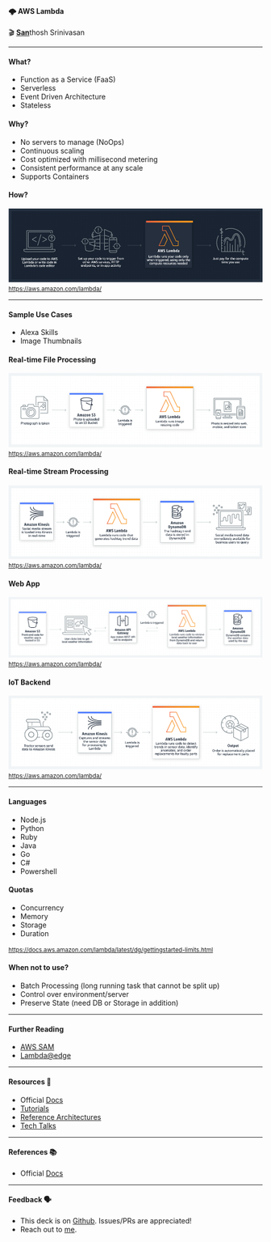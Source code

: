 #### 🌩️ AWS Lambda

🎬 [**San**](https://sanspace.in)thosh Srinivasan

---

#### What?

  - Function as a Service (FaaS)
  - Serverless
  - Event Driven Architecture
  - Stateless



#### Why?

  - No servers to manage (NoOps)
  - Continuous scaling
  - Cost optimized with millisecond metering
  - Consistent performance at any scale
  - Supports Containers



#### How?

![Lambda - How it works?](images/Lambda-HowItWorks.png "Lambda - How it Works?")
<small>https://aws.amazon.com/lambda/</small>

---

#### Sample Use Cases

  - Alexa Skills
  - Image Thumbnails



#### Real-time File Processing

![Lambda - Real-time File Processing](images/Lambda-RealTimeFileProcessing.png "Lambda - Real-time File Processing")
<small>https://aws.amazon.com/lambda/</small>



#### Real-time Stream Processing

![Lambda - Real-time Stream Processing](images/Lambda-RealTimeStreamProcessing.png "Lambda - Real-time Stream Processing")
<small>https://aws.amazon.com/lambda/</small>



#### Web App

![Lambda - Web App](images/Lambda-WebApplications.png "Lambda - Web App")
<small>https://aws.amazon.com/lambda/</small>



#### IoT Backend

![Lambda - IoT Backend](images/Lambda-IoTBackends.png "Lambda - IoT Backend")
<small>https://aws.amazon.com/lambda/</small>

---

#### Languages

  - Node.js
  - Python
  - Ruby
  - Java
  - Go
  - C#
  - Powershell



#### Quotas

  - Concurrency
  - Memory
  - Storage
  - Duration

<small>https://docs.aws.amazon.com/lambda/latest/dg/gettingstarted-limits.html</small>



#### When not to use?

  - Batch Processing (long running task that cannot be split up)
  - Control over environment/server
  - Preserve State (need DB or Storage in addition)

---

#### Further Reading

  - [AWS SAM](https://aws.amazon.com/serverless/developer-tools/)
  - [Lambda@edge](https://aws.amazon.com/lambda/edge/)

---

#### Resources 🔖

  - Official [Docs](https://aws.amazon.com/lambda/)
  - [Tutorials](https://aws.amazon.com/lambda/resources/?aws-lambda-resources-blog.sort-by=item.additionalFields.createdDate&aws-lambda-resources-blog.sort-order=desc#Tutorials)
  - [Reference Architectures](https://aws.amazon.com/lambda/resources/?aws-lambda-resources-blog.sort-by=item.additionalFields.createdDate&aws-lambda-resources-blog.sort-order=desc#Tutorials)
  - [Tech Talks](https://aws.amazon.com/lambda/resources/?aws-lambda-resources-blog.sort-by=item.additionalFields.createdDate&aws-lambda-resources-blog.sort-order=desc#Tutorials)

---

#### References 📚

  - Official [Docs](https://aws.amazon.com/lambda/)

---

#### Feedback 🗣️

  - This deck is on [Github](https://github.com/sanspace/lambda). Issues/PRs are appreciated!
  - Reach out to [me](https://sanspace.in).

